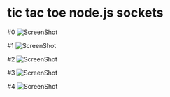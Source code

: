 tic tac toe node.js sockets
===============================

#0
![ScreenShot](https://raw.github.com/artemdude/tic-tac-toe/master/screenshots/ttt-0.png)

#1
![ScreenShot](https://raw.github.com/artemdude/tic-tac-toe/master/screenshots/ttt-1.png)

#2
![ScreenShot](https://raw.github.com/artemdude/tic-tac-toe/master/screenshots/ttt-2.png)

#3
![ScreenShot](https://raw.github.com/artemdude/tic-tac-toe/master/screenshots/ttt-3.png)

#4
![ScreenShot](https://raw.github.com/artemdude/tic-tac-toe/master/screenshots/ttt-4.png)
